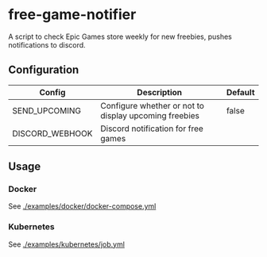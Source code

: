 # free-game-notifier
A script to check Epic Games store weekly for new freebies, pushes notifications to discord.

## Configuration

| Config          | Description                                           | Default |
|-----------------|-------------------------------------------------------|---------|
| SEND_UPCOMING   | Configure whether or not to display upcoming freebies | false   |
| DISCORD_WEBHOOK | Discord notification for free games                   |         |

## Usage

### Docker
See [./examples/docker/docker-compose.yml]()

### Kubernetes
See [./examples/kubernetes/job.yml]()